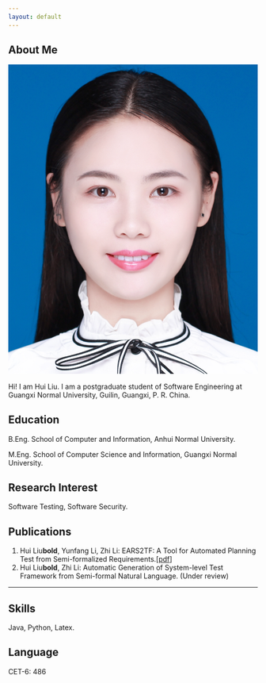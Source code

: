 ```yaml
---
layout: default
---
```


## About Me

<img class="profile-picture" src="photolh.png">

Hi! I am Hui Liu. I am a postgraduate student of Software Engineering at Guangxi Normal University, Guilin, Guangxi, P. R. China.

## Education

B.Eng. School of Computer and Information, Anhui Normal University.

M.Eng. School of Computer Science and Information, Guangxi Normal University.

## Research Interest

Software Testing, Software Security.

## Publications

1. Hui Liu**bold**, Yunfang Li, Zhi Li: EARS2TF: A Tool for Automated Planning Test from Semi-formalized Requirements.\[[pdf](https://ksiresearch.org/seke/seke22paper/paper179.pdf)\]
2. Hui Liu**bold**, Zhi Li: Automatic Generation of System-level Test Framework from Semi-formal Natural Language. (Under review)

---
## Skills

Java, Python, Latex.

## Language

CET-6: 486
